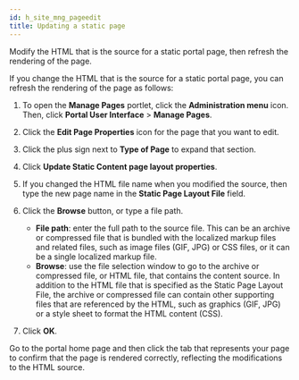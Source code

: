 ```yaml
---
id: h_site_mng_pageedit
title: Updating a static page
---
```





Modify the HTML that is the source for a static portal page, then refresh the rendering of the page.

If you change the HTML that is the source for a static portal page, you can refresh the rendering of the page as follows:

1.  To open the **Manage Pages** portlet, click the **Administration menu** icon. Then, click **Portal User Interface** \> **Manage Pages**.

2.  Click the **Edit Page Properties** icon for the page that you want to edit.

3.  Click the plus sign next to **Type of Page** to expand that section.

4.  Click **Update Static Content page layout properties**.

5.  If you changed the HTML file name when you modified the source, then type the new page name in the **Static Page Layout File** field.

6.  Click the **Browse** button, or type a file path.

    -   **File path**: enter the full path to the source file. This can be an archive or compressed file that is bundled with the localized markup files and related files, such as image files \(GIF, JPG\) or CSS files, or it can be a single localized markup file.
    -   **Browse**: use the file selection window to go to the archive or compressed file, or HTML file, that contains the content source. In addition to the HTML file that is specified as the Static Page Layout File, the archive or compressed file can contain other supporting files that are referenced by the HTML, such as graphics \(GIF, JPG\) or a style sheet to format the HTML content \(CSS\).
7.  Click **OK**.


Go to the portal home page and then click the tab that represents your page to confirm that the page is rendered correctly, reflecting the modifications to the HTML source.

